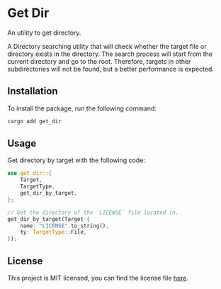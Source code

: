 # Get Dir

An utility to get directory.

A Directory searching utility that will check whether 
the target file or directory exists in the directory. 
The search process will start from the current directory and go to the root. 
Therefore, targets in other subdirectories will not be found, 
but a better performance is expected.

## Installation

To install the package, run the following command:

```bash
cargo add get_dir
```

## Usage

Get directory by target with the following code:

```rust
use get_dir::{
    Target,
    TargetType,
    get_dir_by_target,
};

// Get the directory of the `LICENSE` file located in.
get_dir_by_target(Target { 
    name: "LICENSE".to_string(), 
    ty: TargetType::File,
});
```

## License

This project is MIT licensed, 
you can find the license file [here](./LICENSE).
